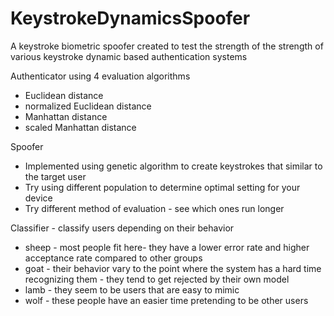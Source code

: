 # KeystrokeDynamicsSpoofer
A keystroke biometric spoofer created to test the strength of the strength of various keystroke dynamic based authentication systems

Authenticator using 4 evaluation algorithms
- Euclidean distance
- normalized Euclidean distance
- Manhattan distance
- scaled Manhattan distance

Spoofer 
- Implemented using genetic algorithm to create keystrokes that similar to the target user
- Try using different population to determine optimal setting for your device
- Try different method of evaluation - see which ones run longer 

Classifier - classify users depending on their behavior
- sheep - most people fit here- they have a lower error rate and higher acceptance rate compared to other groups
- goat - their behavior vary to the point where the system has a hard time recognizing them - they tend to get rejected by their own model
- lamb - they seem to be users that are easy to mimic
- wolf - these people have an easier time pretending to be other users


